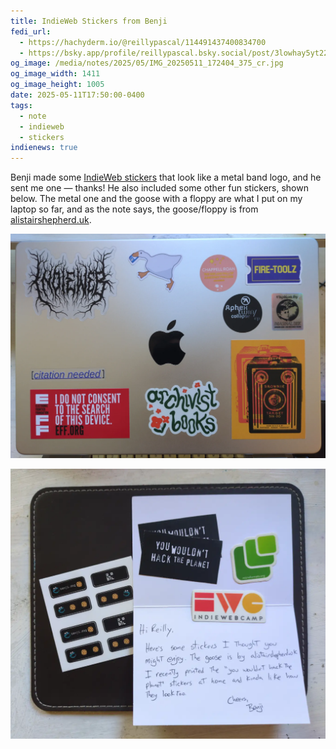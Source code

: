 ```yaml
---
title: IndieWeb Stickers from Benji
fedi_url:
  - https://hachyderm.io/@reillypascal/114491437400834700
  - https://bsky.app/profile/reillypascal.bsky.social/post/3lowhay5yt22m
og_image: /media/notes/2025/05/IMG_20250511_172404_375_cr.jpg
og_image_width: 1411
og_image_height: 1005
date: 2025-05-11T17:50:00-0400
tags:
  - note
  - indieweb
  - stickers
indienews: true
---
```


<link rel="stylesheet" type="text/css" href="/styles/notes-photos.css">

Benji made some [IndieWeb stickers](https://www.benji.dog/notes/1733601983/) that look like a metal band logo, and he sent me one — thanks! He also included some other fun stickers, shown below. The metal one and the goose with a floppy are what I put on my laptop so far, and as the note says, the goose/floppy is from [alistairshepherd.uk](https://alistairshepherd.uk/). 

![The lid of a silver MacBook, showing numerous stickers. There is a metal band logo-style sticker that says 'IndieWeb'; a goose holding a floppy; stickers from Chappell Roan, Aphex Twin, and Magdalena Bay CD packaging; a Blockbuster ticket that reads 'Fire-Toolz'; a Kodak Brownie Target Six-20 camera; the logo for the local Archivist Books bookstore; an EFF one reading 'I do not consent to the search of this device'; and a Wikipedia 'citation needed' icon from Molly White.](/media/notes/2025/05/IMG_20250511_172404_375.webp)

![A note with several stickers laid on it. There is a sheet of benji.dog 88x31 banners; a pair of 'you wouldn't hack the planet' stickers; a microformats logo; and an IndieWeb Camp logo.](/media/notes/2025/05/IMG_20250511_165243_131.webp)
